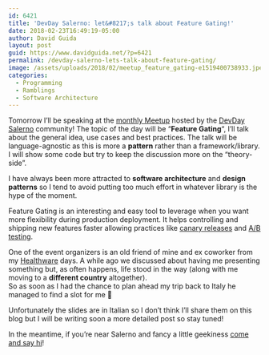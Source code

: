 ```yaml
---
id: 6421
title: 'DevDay Salerno: let&#8217;s talk about Feature Gating!'
date: 2018-02-23T16:49:19-05:00
author: David Guida
layout: post
guid: https://www.davidguida.net/?p=6421
permalink: /devday-salerno-lets-talk-about-feature-gating/
image: /assets/uploads/2018/02/meetup_feature_gating-e1519400738933.jpeg
categories:
  - Programming
  - Ramblings
  - Software Architecture
---
```

Tomorrow I&#8217;ll be speaking at the <a href="https://www.meetup.com/en-AU/devday-salerno/events/247341876/" target="_blank" rel="noopener">monthly Meetup</a> hosted by the <a href="https://www.meetup.com/en-AU/devday-salerno/" target="_blank" rel="noopener">DevDay Salerno</a> community! The topic of the day will be &#8220;**Feature Gating**&#8220;, I&#8217;ll talk about the general idea, use cases and best practices.&nbsp;The talk will be language-agnostic as this is more a **pattern** rather than a framework/library. I will show some code but try to keep the discussion more on the &#8220;theory-side&#8221;.&nbsp;

I have always been more attracted to **software architecture** and **design patterns** so I tend to avoid putting too much effort in whatever library is the hype of the moment.&nbsp;

Feature Gating is an interesting and easy tool to leverage when you want more flexibility during production deployment. It helps&nbsp;controlling and shipping new features faster allowing practices like&nbsp;<a href="https://martinfowler.com/bliki/CanaryRelease.html" target="_blank" rel="noopener">canary releases</a> and&nbsp;<a href="https://en.wikipedia.org/wiki/A/B_testing" target="_blank" rel="noopener">A/B testing</a>.

One of the event organizers is an old friend of mine and ex coworker from my <a href="https://www.healthwareinternational.com/" target="_blank" rel="noopener">Healthware</a>&nbsp;days. A while ago we discussed about having me presenting something but, as often happens, life stood in the way (along with me moving to a **different country** altogether).  
So as soon as I had the chance to plan ahead my trip back to Italy he managed to find a slot for me 🙂&nbsp;

Unfortunately the slides are in Italian so I don&#8217;t think I&#8217;ll share them on this blog but I will be writing soon a more detailed post so stay tuned!

In the meantime, if you&#8217;re near Salerno and fancy a little geekiness <a href="https://www.google.com/maps/search/?api=1&query=corso+Garibaldi+203%2C+Salerno%2C+sa%2C+meetup26%2C+it" target="_blank" rel="noopener">come and say hi</a>!
